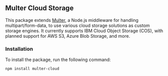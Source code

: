## Multer Cloud Storage

This package extends [Multer](https://github.com/expressjs/multer), a Node.js middleware for handling multipart/form-data, to use various cloud storage solutions as custom storage engines. It currently supports IBM Cloud Object Storage (COS), with planned support for AWS S3, Azure Blob Storage, and more.

### Installation

To install the package, run the following command:

```bash
npm install multer-cloud
```
